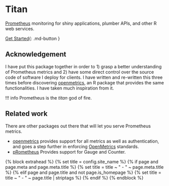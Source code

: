 # Titan

[Prometheus](prometheus.io/) monitoring for shiny applications, plumber APIs, and other R web services.

[Get Started](/guide/installation){: .md-button }

## Acknowledgement 

I have put this package together in order to 1) grasp a better understanding of Prometheus metrics and 2) have some direct control over the source code of software I deploy for clients. I have written and re-written this three times before discovering [openmetrics](https://github.com/atheriel/openmetrics/), an R package that provides the same functionalities. I have taken much inspiration from it.

!!! info
    Prometheus is the _titan_ god of fire.

## Related work

There are other packages out there that will let you serve Prometheus metrics.

- [openmetrics](https://github.com/atheriel/openmetrics/) provides support for all metrics as well as authentication, and goes a step further in enforcing [OpenMetrics](https://openmetrics.io/) standards.
- [pRometheus](https://github.com/cfmack/pRometheus/) Provides support for Gauge and Counter.

{% block extrahead %}
  {% set title = config.site_name %}
  {% if page and page.meta and page.meta.title %}
    {% set title = title ~ " - " ~ page.meta.title %}
  {% elif page and page.title and not page.is_homepage %}
    {% set title = title ~ " - " ~ page.title | striptags %}
  {% endif %}
  <meta name="twitter:card" content="summary_large_image" />
  <meta name="twitter:site" content="devOPifex" />
  <meta name="twitter:creator" content="devOpifex" />
  <meta name="twitter:title" content="titan - Monitoring for R" />
  <meta name="twitter:description" content="Prometheus monitoring for shiny, plumber APIs, and other R web services." />
  <meta name="twitter:image" content="https://titan.opifex.org/images/titan-banner.png" />
{% endblock %}
